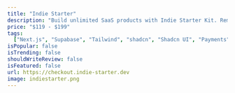 ```yaml
---
title: "Indie Starter"
description: "Build unlimited SaaS products with Indie Starter Kit. Remove the hassle and save days of work."
price: "$119 - $199"
tags:
  ["Next.js", "Supabase", "Tailwind", "shadcn", "Shadcn UI", "Payments", "SEO"]
isPopular: false
isTrending: false
shouldWriteReview: false
isFeatured: false
url: https://checkout.indie-starter.dev
image: indiestarter.png
---
```

